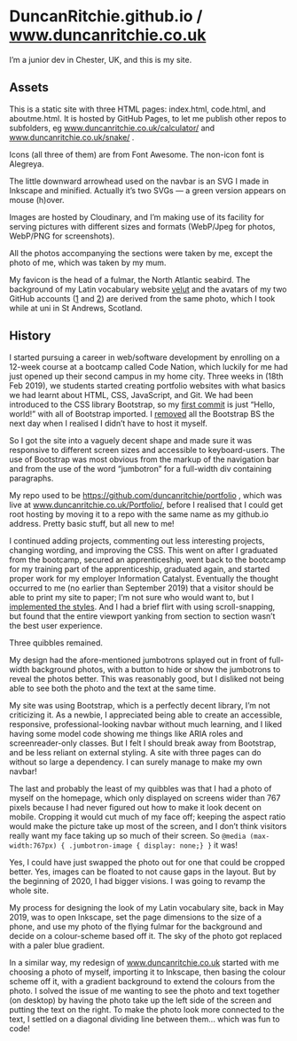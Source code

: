 # DuncanRitchie.github.io / www.duncanritchie.co.uk
I’m a junior dev in Chester, UK, and this is my site.

## Assets
This is a static site with three HTML pages: index.html, code.html, and aboutme.html. It is hosted by GitHub Pages, to let me publish other repos to subfolders, eg www.duncanritchie.co.uk/calculator/ and www.duncanritchie.co.uk/snake/ .

Icons (all three of them) are from Font Awesome. The non-icon font is Alegreya.

The little downward arrowhead used on the navbar is an SVG I made in Inkscape and minified. Actually it’s two SVGs — a green version appears on mouse (h)over.

Images are hosted by Cloudinary, and I’m making use of its facility for serving pictures with different sizes and formats (WebP/Jpeg for photos, WebP/PNG for screenshots).

All the photos accompanying the sections were taken by me, except the photo of me, which was taken by my mum.

My favicon is the head of a fulmar, the North Atlantic seabird. The background of my Latin vocabulary website [velut](https://www.duncanritchie.co.uk/code.html#velut) and the avatars of my two GitHub accounts ([1](https://github.com/DuncanRitchie/) and [2](https://github.com/DuncanRitchie2/)) are derived from the same photo, which I took while at uni in St Andrews, Scotland.

## History
I started pursuing a career in web/software development by enrolling on a 12-week course at a bootcamp called Code Nation, which luckily for me had just opened up their second campus in my home city. Three weeks in (18th Feb 2019), we students started creating portfolio websites with what basics we had learnt about HTML, CSS, JavaScript, and Git. We had been introduced to the CSS library Bootstrap, so my [first commit](https://github.com/DuncanRitchie/DuncanRitchie.github.io/commit/4c743da3db2b8fa48fd2b27a6f6e3216b4c712da) is just “Hello, world!” with all of Bootstrap imported. I [removed](https://github.com/DuncanRitchie/DuncanRitchie.github.io/commit/5d5f382d5e8670e065ee2bc7f2a431e26b6722af) all the Bootstrap BS the next day when I realised I didn’t have to host it myself.

So I got the site into a vaguely decent shape and made sure it was responsive to different screen sizes and accessible to keyboard-users. The use of Bootstrap was most obvious from the markup of the navigation bar and from the use of the word “jumbotron” for a full-width div containing paragraphs.

My repo used to be https://github.com/duncanritchie/portfolio , which was live at www.duncanritchie.co.uk/Portfolio/, before I realised that I could get root hosting by moving it to a repo with the same name as my github.io address. Pretty basic stuff, but all new to me!

I continued adding projects, commenting out less interesting projects, changing wording, and improving the CSS. This went on after I graduated from the bootcamp, secured an apprenticeship, went back to the bootcamp for my training part of the apprenticeship, graduated again, and started proper work for my employer Information Catalyst. Eventually the thought occurred to me (no earlier than September 2019) that a visitor should be able to print my site to paper; I’m not sure who would want to, but I [implemented the styles](https://github.com/DuncanRitchie/DuncanRitchie.github.io/commit/77a0880a44d0facc89b95c39c259f58b68b7b91a). And I had a brief flirt with using scroll-snapping, but found that the entire viewport yanking from section to section wasn’t the best user experience.

Three quibbles remained.

My design had the afore-mentioned jumbotrons splayed out in front of full-width background photos, with a button to hide or show the jumbotrons to reveal the photos better. This was reasonably good, but I disliked not being able to see both the photo and the text at the same time.

My site was using Bootstrap, which is a perfectly decent library, I’m not criticizing it. As a newbie, I appreciated being able to create an accessible, responsive, professional-looking navbar without much learning, and I liked having some model code showing me things like ARIA roles and screenreader-only classes. But I felt I should break away from Bootstrap, and be less reliant on external styling. A site with three pages can do without so large a dependency. I can surely manage to make my own navbar!

The last and probably the least of my quibbles was that I had a photo of myself on the homepage, which only displayed on screens wider than 767 pixels because I had never figured out how to make it look decent on mobile. Cropping it would cut much of my face off; keeping the aspect ratio would make the picture take up most of the screen, and I don’t think visitors really want my face taking up so much of their screen. So ```@media (max-width:767px) { .jumbotron-image { display: none;} }``` it was!

Yes, I could have just swapped the photo out for one that could be cropped better. Yes, images can be floated to not cause gaps in the layout. But by the beginning of 2020, I had bigger visions. I was going to revamp the whole site.

My process for designing the look of my Latin vocabulary site, back in May 2019, was to open Inkscape, set the page dimensions to the size of a phone, and use my photo of the flying fulmar for the background and decide on a colour-scheme based off it. The sky of the photo got replaced with a paler blue gradient.

In a similar way, my redesign of www.duncanritchie.co.uk started with me choosing a photo of myself, importing it to Inkscape, then basing the colour scheme off it, with a gradient background to extend the colours from the photo. I solved the issue of me wanting to see the photo and text together (on desktop) by having the photo take up the left side of the screen and putting the text on the right. To make the photo look more connected to the text, I settled on a diagonal dividing line between them... which was fun to code!
